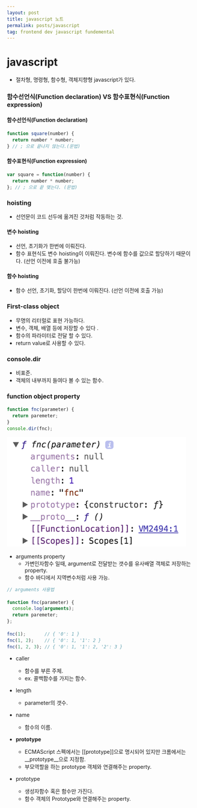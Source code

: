 ```yaml
---
layout: post
title: javascript 노트
permalink: posts/javascript
tag: frontend dev javascript fundemental
---
```


# javascript
* 절차형, 명령형, 함수형, 객체지향형 javascript가 있다.

### 함수선언식(Function declaration) VS 함수표현식(Function expression)

#### 함수선언식(Function declaration)

```javascript
function square(number) {
  return number * number;
} // ; 으로 끝나지 않는다.(문법)
```

#### 함수표현식(Function expression)

```javascript
var square = function(number) {
  return number * number;
}; // ; 으로 끝 맺는다. (문법)
```

### hoisting
* 선언문이 코드 선두에 옮겨진 것처럼 작동하는 것.

#### 변수 hoisting
* 선언, 초기화가 한번에 이뤄진다.
* 함수 표현식도 변수 hoisting이 이뤄진다. 변수에 함수를 값으로 할당하기 때문이다. (선언 이전에 호출 불가능)

#### 함수 hoisting
* 함수 선언, 초기화, 할당이 한번에 이뤄진다. (선언 이전에 호출 가능)

### First-class object
* 무명의 리터럴로 표현 가능하다.
* 변수, 객체, 배열 등에 저장할 수 있다 .
* 함수의 파라미터로 전달 할 수 있다.
* return value로 사용할 수 있다.

### console.dir
* 비표준.
* 객체의 내부까지 들여다 볼 수 있는 함수.

### function object property

```javascript
function fnc(parameter) {
  return paremeter;
}
console.dir(fnc);
```

![functionProperty](../public/img/functionProperty.png)
* arguments property
  * 가변인자함수 일때, argument로 전달받는 갯수를 유사배열 객체로 저장하는 property.
  * 함수 바디에서 지역변수처럼 사용 가능.

```javascript
// arguments 사용법

function fnc(parameter) {
  console.log(arguments);
  return paremeter;
};

fnc(1);       // { '0': 1 }
fnc(1, 2);    // { '0': 1, '1': 2 }
fnc(1, 2, 3); // { '0': 1, '1': 2, '2': 3 }
```

* caller
  * 함수를 부른 주체.
  * ex. 콜백함수를 가지는 함수.

* length
  * parameter의 갯수.

* name
  * 함수의 이름.

* __prototype__
  * ECMAScript 스펙에서는 [[prototype]]으로 명시되어 있지만 크롬에서는 __prototype__으로 지정함.
  * 부모역할을 하는 prototype 객체와 연결해주는 property.

* prototype
  * 생성자함수 혹은 함수만 가진다.
  * 함수 객체의 Prototype와 연결해주는 property.